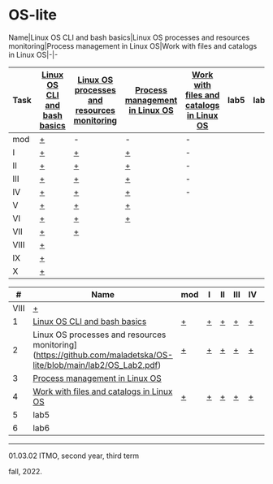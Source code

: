 # OS-lite

Name|Linux OS CLI and bash basics|Linux OS processes and resources monitoring|Process management in Linux OS|Work with files and catalogs in Linux OS|-|-

Task|[Linux OS CLI and bash basics](https://github.com/maladetska/OS-lite/blob/main/lab1/OS_Lab1.pdf)|[Linux OS processes and resources monitoring](https://github.com/maladetska/OS-lite/blob/main/lab2/OS_Lab2.pdf)|[Process management in Linux OS](https://github.com/maladetska/OS-lite/blob/main/lab3/OS_Lab3.pdf)|[Work with files and catalogs in Linux OS](https://github.com/maladetska/OS-lite/blob/main/lab4/OS_Lab4.pdf)|lab5|lab6
---|---|---|---|---|---|---
mod|[+](https://github.com/maladetska/OS-lite/blob/main/lab1/mod/solution)|-|-|-
I|[+](https://github.com/maladetska/OS-lite/blob/main/lab1/i)|[+](https://github.com/maladetska/OS-lite/blob/main/lab2/i)|[+](https://github.com/maladetska/OS-lite/blob/main/lab3/i)|-
II|[+](https://github.com/maladetska/OS-lite/blob/main/lab1/ii)|[+](https://github.com/maladetska/OS-lite/blob/main/lab2/ii)|[+](https://github.com/maladetska/OS-lite/blob/main/lab3/ii)|-
III|[+](https://github.com/maladetska/OS-lite/blob/main/lab1/iii)|[+](https://github.com/maladetska/OS-lite/blob/main/lab2/iii)|[+](https://github.com/maladetska/OS-lite/blob/main/lab3/iii)|-
IV|[+](https://github.com/maladetska/OS-lite/blob/main/lab1/iv)|[+](https://github.com/maladetska/OS-lite/blob/main/lab2/iv)|[+](https://github.com/maladetska/OS-lite/blob/main/lab3/iv/iv)|-
V|[+](https://github.com/maladetska/OS-lite/blob/main/lab1/v/v)|[+](https://github.com/maladetska/OS-lite/blob/main/lab2/v)|[+](https://github.com/maladetska/OS-lite/blob/main/lab3/v/v)
VI|[+](https://github.com/maladetska/OS-lite/blob/main/lab1/vi/vi)|[+](https://github.com/maladetska/OS-lite/blob/main/lab2/vi)|[+](https://github.com/maladetska/OS-lite/blob/main/lab3/vi/vi)
VII|[+](https://github.com/maladetska/OS-lite/blob/main/lab1/vii/vii)|[+](https://github.com/maladetska/OS-lite/blob/main/lab2/vii)
VIII|[+](https://github.com/maladetska/OS-lite/blob/main/lab1/viii/viii)
IX|[+](https://github.com/maladetska/OS-lite/blob/main/lab1/ix/ix)
X|[+](https://github.com/maladetska/OS-lite/blob/main/lab1/x/x)

#|Name|mod|I|II|III|IV|V|VI|VII|VIII|IX|X
---|---|---|---|---|---|---|---|---|---|---|---|---
VIII|[+](https://github.com/maladetska/OS-lite/blob/main/lab1/viii/viii)
1|[Linux OS CLI and bash basics](https://github.com/maladetska/OS-lite/blob/main/lab1/OS_Lab1.pdf)|[+](https://github.com/maladetska/OS-lite/blob/main/lab1/i)|[+](https://github.com/maladetska/OS-lite/blob/main/lab1/ii)|[+](https://github.com/maladetska/OS-lite/blob/main/lab1/iii)|[+](https://github.com/maladetska/OS-lite/blob/main/lab1/iv)|[+](https://github.com/maladetska/OS-lite/blob/main/lab1/v/v)|[+](https://github.com/maladetska/OS-lite/blob/main/lab1/vi/vi)|[+](https://github.com/maladetska/OS-lite/blob/main/lab1/vii/vii)|[+](https://github.com/maladetska/OS-lite/blob/main/lab1/viii/viii)|[+](https://github.com/maladetska/OS-lite/blob/main/lab1/ix/ix)|[+](https://github.com/maladetska/OS-lite/blob/main/lab1/x/x)
2|Linux OS processes and resources monitoring](https://github.com/maladetska/OS-lite/blob/main/lab2/OS_Lab2.pdf)|[+](https://github.com/maladetska/OS-lite/blob/main/lab2/i)|[+](https://github.com/maladetska/OS-lite/blob/main/lab2/ii)|[+](https://github.com/maladetska/OS-lite/blob/main/lab2/iii)|[+](https://github.com/maladetska/OS-lite/blob/main/lab2/iv)|[+](https://github.com/maladetska/OS-lite/blob/main/lab2/v)|[+](https://github.com/maladetska/OS-lite/blob/main/lab2/vi)|[+](https://github.com/maladetska/OS-lite/blob/main/lab2/vii)
3|[Process management in Linux OS](https://github.com/maladetska/OS-lite/blob/main/lab3/OS_Lab3.pdf)|
4|[Work with files and catalogs in Linux OS](https://github.com/maladetska/OS-lite/blob/main/lab4/OS_Lab4.pdf)|[+](https://github.com/maladetska/OS-lite/blob/main/lab3/i)|[+](https://github.com/maladetska/OS-lite/blob/main/lab3/ii)|[+](https://github.com/maladetska/OS-lite/blob/main/lab3/iii)|[+](https://github.com/maladetska/OS-lite/blob/main/lab3/iv/iv)|[+](https://github.com/maladetska/OS-lite/blob/main/lab3/v/v)|[+](https://github.com/maladetska/OS-lite/blob/main/lab3/vi/vi)
5|lab5|
6|lab6|
------
01.03.02 ITMO, second year, third term

fall, 2022.
